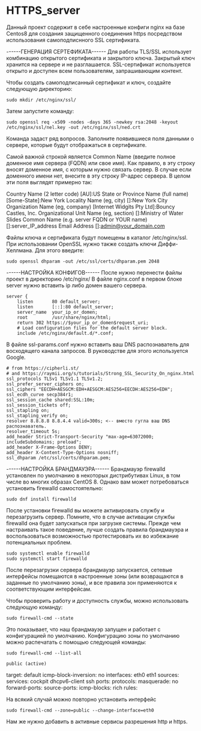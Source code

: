 # HTTPS_server

Данный проект содержит в себе настроенные конфиги nginx на базе Centos8 для создания защищенного соединения https посредством использования
самоподписнного SSL сертификата.

------ГЕНЕРАЦИЯ СЕРТЕФИКАТА------
Для работы TLS/SSL использует комбинацию открытого сертификата и закрытого ключа. Закрытый ключ хранится на сервере и не разглашается. 
SSL-сертификат используется открыто и доступен всем пользователям, запрашивающим контент.

Чтобы создать самоподписанный сертификат и ключ, создайте следующую директорию:

    sudo mkdir /etc/nginx/ssl/

Затем запустите команду:

    sudo openssl req -x509 -nodes -days 365 -newkey rsa:2048 -keyout /etc/nginx/ssl/nel.key -out /etc/nginx/ssl/ned.crt

Команда задаст ряд вопросов.
Заполните появившиеся поля данными о сервере, которые будут отображаться в сертификате.

Самой важной строкой является Common Name (введите полное доменное имя  сервера (FQDN) или свое имя). Как правило, в эту строку 
вносят доменное имя, с которым нужно связать сервер. В случае если доменного имени нет, внесите в эту строку IP-адрес сервера. 
В целом эти поля выглядят примерно так:

Country Name (2 letter code) [AU]:US
State or Province Name (full name) [Some-State]:New York
Locality Name (eg, city) []:New York City
Organization Name (eg, company) [Internet Widgits Pty Ltd]:Bouncy Castles, Inc.
Organizational Unit Name (eg, section) []:Ministry of Water Slides
Common Name (e.g. server FQDN or YOUR name) []:server_IP_address
Email Address []:admin@your_domain.com

Файлы ключа и сертификата будут помещены в каталог /etc/nginx/ssl.
При использовании OpenSSL нужно также создать ключи Диффи-Хеллмана.
Для этого введите:

    sudo openssl dhparam -out /etc/ssl/certs/dhparam.pem 2048

------НАСТРОЙКА КОНФИГОВ------
После нужно перенести файлы проект в директорию /etc/nginx/
В файле nginx.conf в первом блоке server нужно вставить ip либо домен вашего сервера.

    server {
        listen       80 default_server;
        listen       [::]:80 default_server;
        server_name  your_ip_or_domen;
        root         /usr/share/nginx/html;
        return 302 https://$your_ip_or_domen$request_uri;
        # Load configuration files for the default server block.
        include /etc/nginx/default.d/*.conf;


В файле ssl-params.conf нужно вставить ваш DNS распознаватель для восходящего канала запросов. 
В руководстве для этого используется Google.

    # from https://cipherli.st/
    # and https://raymii.org/s/tutorials/Strong_SSL_Security_On_nginx.html
    ssl_protocols TLSv1 TLSv1.1 TLSv1.2;
    ssl_prefer_server_ciphers on;
    ssl_ciphers "EECDH+AESGCM:EDH+AESGCM:AES256+EECDH:AES256+EDH";
    ssl_ecdh_curve secp384r1;
    ssl_session_cache shared:SSL:10m;
    ssl_session_tickets off;
    ssl_stapling on;
    ssl_stapling_verify on;
    resolver 8.8.8.8 8.8.4.4 valid=300s; <-- вместо гугла ваш DNS распознаватель.
    resolver_timeout 5s;
    add_header Strict-Transport-Security "max-age=63072000; includeSubdomains; preload";
    add_header X-Frame-Options DENY;
    add_header X-Content-Type-Options nosniff;
    ssl_dhparam /etc/ssl/certs/dhparam.pem;

------НАСТРОЙКА БРАНДМАУЭРА------
Брандмауэр firewalld установлен по умолчанию в некоторых дистрибутивах Linux, в том числе во многих образах CentOS 8. 
Однако вам может потребоваться установить firewalld самостоятельно:

    sudo dnf install firewalld

После установки firewalld вы можете активировать службу и перезагрузить сервер. Помните, что в случае активации службы 
firewalld она будет запускаться при загрузке системы. Прежде чем настраивать такое поведение, лучше создать правила 
брандмауэра и воспользоваться возможностью протестировать их во избежание потенциальных проблем.

    sudo systemctl enable firewalld
    sudo systemctl start firewalld

После перезагрузки сервера брандмауэр запускается, сетевые интерфейсы помещаются в настроенные зоны (или возвращаются 
в заданные по умолчанию зоны), и все правила зон применяются к соответствующим интерфейсам.

Чтобы проверить работу и доступность службы, можно использовать следующую команду:

    sudo firewall-cmd --state

Это показывает, что наш брандмауэр запущен и работает с конфигурацией по умолчанию.
Конфигурацию зоны по умолчанию можно распечатать с помощью следующей команды:

    sudo firewall-cmd --list-all

    public (active)
  target: default
  icmp-block-inversion: no
  interfaces: eth0 eth1
  sources:
  services: cockpit dhcpv6-client ssh
  ports:
  protocols:
  masquerade: no
  forward-ports:
  source-ports:
  icmp-blocks:
  rich rules:
  
  На всякий случай можно повторно установить интерфейс
    
    sudo firewall-cmd --zone=public --change-interface=eth0

  Нaм же нужно добавить в активные сервисы разрешения http и https.
  

